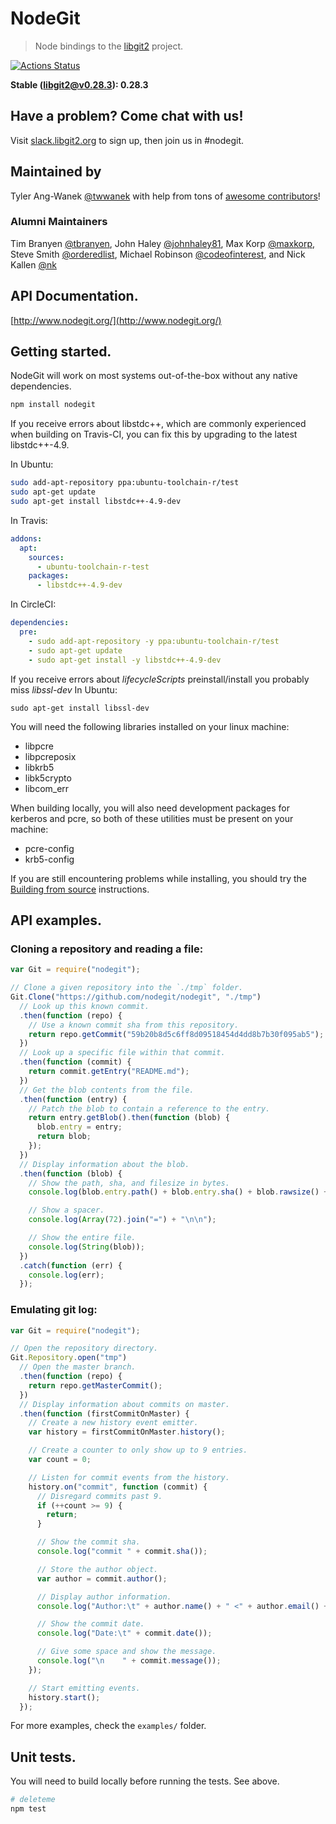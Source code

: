 # NodeGit

> Node bindings to the [libgit2](http://libgit2.github.com/) project.

[![Actions Status](https://github.com/nodegit/nodegit/workflows/Testing/badge.svg)](https://github.com/nodegit/nodegit/actions)

**Stable (libgit2@v0.28.3): 0.28.3**

## Have a problem? Come chat with us!

Visit [slack.libgit2.org](http://slack.libgit2.org/) to sign up, then join us in #nodegit.

## Maintained by

Tyler Ang-Wanek [@twwanek](http://twitter.com/twwanek) with help from tons of
[awesome contributors](https://github.com/nodegit/nodegit/contributors)!

### Alumni Maintainers

Tim Branyen [@tbranyen](http://twitter.com/tbranyen),
John Haley [@johnhaley81](http://twitter.com/johnhaley81),
Max Korp [@maxkorp](http://twitter.com/MaximilianoKorp),
Steve Smith [@orderedlist](https://twitter.com/orderedlist),
Michael Robinson [@codeofinterest](http://twitter.com/codeofinterest), and
Nick Kallen [@nk](http://twitter.com/nk)

## API Documentation.

[http://www.nodegit.org/](http://www.nodegit.org/)

## Getting started.

NodeGit will work on most systems out-of-the-box without any native
dependencies.

```bash
npm install nodegit
```

If you receive errors about libstdc++, which are commonly experienced when
building on Travis-CI, you can fix this by upgrading to the latest
libstdc++-4.9.

In Ubuntu:

```sh
sudo add-apt-repository ppa:ubuntu-toolchain-r/test
sudo apt-get update
sudo apt-get install libstdc++-4.9-dev
```

In Travis:

```yaml
addons:
  apt:
    sources:
      - ubuntu-toolchain-r-test
    packages:
      - libstdc++-4.9-dev
```

In CircleCI:

```yaml
dependencies:
  pre:
    - sudo add-apt-repository -y ppa:ubuntu-toolchain-r/test
    - sudo apt-get update
    - sudo apt-get install -y libstdc++-4.9-dev
```

If you receive errors about _lifecycleScripts_ preinstall/install you probably miss _libssl-dev_
In Ubuntu:

```
sudo apt-get install libssl-dev
```

You will need the following libraries installed on your linux machine:

- libpcre
- libpcreposix
- libkrb5
- libk5crypto
- libcom_err

When building locally, you will also need development packages for kerberos and pcre, so both of these utilities must be present on your machine:

- pcre-config
- krb5-config

If you are still encountering problems while installing, you should try the
[Building from source](http://www.nodegit.org/guides/install/from-source/)
instructions.

## API examples.

### Cloning a repository and reading a file:

```javascript
var Git = require("nodegit");

// Clone a given repository into the `./tmp` folder.
Git.Clone("https://github.com/nodegit/nodegit", "./tmp")
  // Look up this known commit.
  .then(function (repo) {
    // Use a known commit sha from this repository.
    return repo.getCommit("59b20b8d5c6ff8d09518454d4dd8b7b30f095ab5");
  })
  // Look up a specific file within that commit.
  .then(function (commit) {
    return commit.getEntry("README.md");
  })
  // Get the blob contents from the file.
  .then(function (entry) {
    // Patch the blob to contain a reference to the entry.
    return entry.getBlob().then(function (blob) {
      blob.entry = entry;
      return blob;
    });
  })
  // Display information about the blob.
  .then(function (blob) {
    // Show the path, sha, and filesize in bytes.
    console.log(blob.entry.path() + blob.entry.sha() + blob.rawsize() + "b");

    // Show a spacer.
    console.log(Array(72).join("=") + "\n\n");

    // Show the entire file.
    console.log(String(blob));
  })
  .catch(function (err) {
    console.log(err);
  });
```

### Emulating git log:

```javascript
var Git = require("nodegit");

// Open the repository directory.
Git.Repository.open("tmp")
  // Open the master branch.
  .then(function (repo) {
    return repo.getMasterCommit();
  })
  // Display information about commits on master.
  .then(function (firstCommitOnMaster) {
    // Create a new history event emitter.
    var history = firstCommitOnMaster.history();

    // Create a counter to only show up to 9 entries.
    var count = 0;

    // Listen for commit events from the history.
    history.on("commit", function (commit) {
      // Disregard commits past 9.
      if (++count >= 9) {
        return;
      }

      // Show the commit sha.
      console.log("commit " + commit.sha());

      // Store the author object.
      var author = commit.author();

      // Display author information.
      console.log("Author:\t" + author.name() + " <" + author.email() + ">");

      // Show the commit date.
      console.log("Date:\t" + commit.date());

      // Give some space and show the message.
      console.log("\n    " + commit.message());
    });

    // Start emitting events.
    history.start();
  });
```

For more examples, check the `examples/` folder.

## Unit tests.

You will need to build locally before running the tests. See above.

```bash
# deleteme
npm test
```
